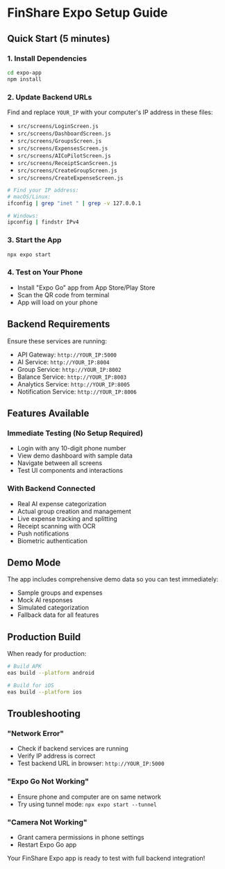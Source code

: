 # FinShare Expo Setup Guide

## Quick Start (5 minutes)

### 1. Install Dependencies
```bash
cd expo-app
npm install
```

### 2. Update Backend URLs
Find and replace `YOUR_IP` with your computer's IP address in these files:
- `src/screens/LoginScreen.js`
- `src/screens/DashboardScreen.js`
- `src/screens/GroupsScreen.js`
- `src/screens/ExpensesScreen.js`
- `src/screens/AICoPilotScreen.js`
- `src/screens/ReceiptScanScreen.js`
- `src/screens/CreateGroupScreen.js`
- `src/screens/CreateExpenseScreen.js`

```bash
# Find your IP address:
# macOS/Linux:
ifconfig | grep "inet " | grep -v 127.0.0.1

# Windows:
ipconfig | findstr IPv4
```

### 3. Start the App
```bash
npx expo start
```

### 4. Test on Your Phone
- Install "Expo Go" app from App Store/Play Store
- Scan the QR code from terminal
- App will load on your phone

## Backend Requirements

Ensure these services are running:
- API Gateway: `http://YOUR_IP:5000`
- AI Service: `http://YOUR_IP:8004`
- Group Service: `http://YOUR_IP:8002`
- Balance Service: `http://YOUR_IP:8003`
- Analytics Service: `http://YOUR_IP:8005`
- Notification Service: `http://YOUR_IP:8006`

## Features Available

### Immediate Testing (No Setup Required)
- Login with any 10-digit phone number
- View demo dashboard with sample data
- Navigate between all screens
- Test UI components and interactions

### With Backend Connected
- Real AI expense categorization
- Actual group creation and management
- Live expense tracking and splitting
- Receipt scanning with OCR
- Push notifications
- Biometric authentication

## Demo Mode

The app includes comprehensive demo data so you can test immediately:
- Sample groups and expenses
- Mock AI responses
- Simulated categorization
- Fallback data for all features

## Production Build

When ready for production:
```bash
# Build APK
eas build --platform android

# Build for iOS
eas build --platform ios
```

## Troubleshooting

### "Network Error"
- Check if backend services are running
- Verify IP address is correct
- Test backend URL in browser: `http://YOUR_IP:5000`

### "Expo Go Not Working"
- Ensure phone and computer are on same network
- Try using tunnel mode: `npx expo start --tunnel`

### "Camera Not Working"
- Grant camera permissions in phone settings
- Restart Expo Go app

Your FinShare Expo app is ready to test with full backend integration!